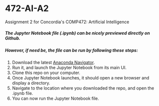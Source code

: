 # 472-AI-A2
Assignment 2 for Concordia's COMP472: Artificial Intelligence

##### The Jupyter Notebook file (.ipynb) can be nicely previewed directly on Github.

##### However, if need be, the file can be run by following these steps:
1. Download the latest [Anaconda Navigator](https://www.anaconda.com/products/individual). 
2. Run it, and launch the Jupyter Notebook from its main UI.
3. Clone this repo on your computer.
4. Once Jupyter Notebook launches, it should open a new browser and display a directory.
5. Navigate to the location where you downloaded the repo, and open the .ipynb file.
6. You can now run the Jupyter Notebook file.
